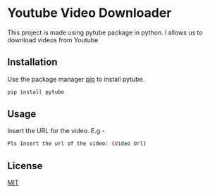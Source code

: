 # Youtube Video Downloader

This project is made using pytube package in python. I allows us to download videos from Youtube

## Installation

Use the package manager [pip](https://pip.pypa.io/en/stable/) to install pytube.

```bash
pip install pytube
```

## Usage

Insert the URL for the video. 
E.g -

```bash
Pls Insert the url of the video: (Video Url)
```



## License
[MIT](https://choosealicense.com/licenses/mit/)

